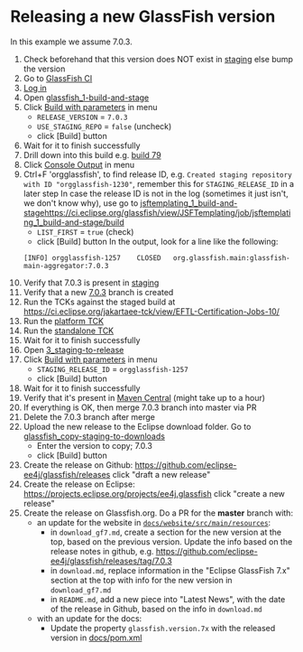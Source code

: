 # Releasing a new GlassFish version

In this example we assume 7.0.3.

1. Check beforehand that this version does NOT exist in [staging](https://jakarta.oss.sonatype.org/content/repositories/staging/org/glassfish/main/distributions/glassfish/) else bump the version
2. Go to [GlassFish CI](https://ci.eclipse.org/glassfish/)
3. [Log in](https://ci.eclipse.org/glassfish/login?from=%2Fglassfish%2F)
4. Open [glassfish_1-build-and-stage](https://ci.eclipse.org/glassfish/view/GlassFish/job/glassfish_1-build-and-stage/)
5. Click [Build with parameters](https://ci.eclipse.org/glassfish/view/GlassFish/job/glassfish_1-build-and-stage//build) in menu 
    - `RELEASE_VERSION` = `7.0.3`
    - `USE_STAGING_REPO` = `false` (uncheck)
    - click [Build] button
6. Wait for it to finish successfully
7. Drill down into this build e.g. [build 79](https://ci.eclipse.org/glassfish/view/GlassFish/job/glassfish_1-build-and-stage/79/)
8. Click [Console Output](https://ci.eclipse.org/glassfish/view/GlassFish/job/glassfish_1-build-and-stage/79/console) in menu
9. Ctrl+F 'orgglassfish', to find release ID, e.g. `Created staging repository with ID "orgglassfish-1230"`, remember this for `STAGING_RELEASE_ID` in a later step
   In case the release ID is not in the log (sometimes it just isn't, we don't know why), use
   go to [jsftemplating_1_build-and-stage]()https://ci.eclipse.org/glassfish/view/JSFTemplating/job/jsftemplating_1_build-and-stage/build
    - `LIST_FIRST` = `true` (check)
    - click [Build] button
   In the output, look for a line like the following:
   ```
   [INFO] orgglassfish-1257    CLOSED   org.glassfish.main:glassfish-main-aggregator:7.0.3
   ```
10. Verify that 7.0.3 is present in [staging](https://jakarta.oss.sonatype.org/content/repositories/staging/org/glassfish/main/distributions/glassfish/)
11. Verify that a new [7.0.3](https://github.com/eclipse-ee4j/glassfish/tree/7.0.3-BRANCH) branch is created 
12. Run the TCKs against the staged build at https://ci.eclipse.org/jakartaee-tck/view/EFTL-Certification-Jobs-10/
13. Run the [platform TCK](https://ci.eclipse.org/jakartaee-tck/view/EFTL-Certification-Jobs-10/job/10/job/eftl-jakartaeetck-run-100/)
14. Run the [standalone TCK](https://ci.eclipse.org/jakartaee-tck/view/EFTL-Certification-Jobs-10/job/eftl-jakartaeetck-run-standalone/)
15. Wait for it to finish successfully
16. Open [3_staging-to-release](https://ci.eclipse.org/glassfish/view/JSFTemplating/job/jsftemplating_3_staging-to-release/)
17. Click [Build with parameters](https://ci.eclipse.org/glassfish/view/JSFTemplating/job/jsftemplating_3_staging-to-release/build) in menu
    - `STAGING_RELEASE_ID` = `orgglassfish-1257`
    - click [Build] button
18. Wait for it to finish successfully
19. Verify that it's present in [Maven Central](https://repo1.maven.org/maven2/org/glassfish/jakarta.faces/) (might take up to a hour)
20. If everything is OK, then merge 7.0.3 branch into master via PR
21. Delete the 7.0.3 branch after merge
22. Upload the new release to the Eclipse download folder. 
    Go to [glassfish_copy-staging-to-downloads](https://ci.eclipse.org/glassfish/view/GlassFish/job/glassfish_copy-staging-to-downloads/build?delay=0sec)
    - Enter the version to copy; 7.0.3
    - click [Build] button 
23. Create the release on Github: https://github.com/eclipse-ee4j/glassfish/releases click "draft a new release"
24. Create the release on Eclipse: https://projects.eclipse.org/projects/ee4j.glassfish click "create a new release"
25. Create the release on Glassfish.org. Do a PR for the **master** branch with: 
    -  an update for the website in [`docs/website/src/main/resources`](https://github.com/eclipse-ee4j/glassfish/tree/master/docs/website/src/main/resources):
        - in `download_gf7.md`, create a section for the new version at the top, based on the previous version. Update the info based on the release notes in github, e.g. https://github.com/eclipse-ee4j/glassfish/releases/tag/7.0.3
        - in `download.md`, replace information in the "Eclipse GlassFish 7.x" section at the top with info for the new version in `download_gf7.md`
        - in `README.md`, add a new piece into "Latest News", with the date of the release in Github, based on the info in `download.md`
    - with an update for the docs:
        - Update the property `glassfish.version.7x` with the released version in [docs/pom.xml](https://github.com/eclipse-ee4j/glassfish/blob/master/docs/pom.xml)
